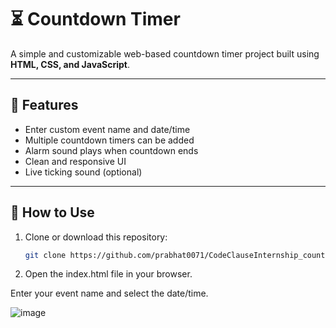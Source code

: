 # ⏳ Countdown Timer

A simple and customizable web-based countdown timer project built using **HTML, CSS, and JavaScript**.

---

## 📌 Features

- Enter custom event name and date/time
- Multiple countdown timers can be added
- Alarm sound plays when countdown ends
- Clean and responsive UI
- Live ticking sound (optional)

---

## 🚀 How to Use

1. Clone or download this repository:
   ```bash
   git clone https://github.com/prabhat0071/CodeClauseInternship_countdown_timer.git


2. Open the index.html file in your browser.

Enter your event name and select the date/time.

![image](https://github.com/user-attachments/assets/f4a70e84-b9c5-4429-af28-999c1bcc31dd)




